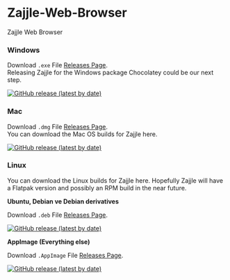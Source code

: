 # Zajjle-Web-Browser
Zajjle Web Browser


### Windows

Download `.exe` File [Releases Page](https://github.com/zajjle/Zajjle-Web-Browser/releases/latest).<br>
Releasing Zajjle for the Windows package Chocolatey could be our next step.


<a href="https://github.com/zajjle/Zajjle-Web-Browser/releases/download/v3.5.6/zajjle-Setup-3.5.6.exe"> 
<img alt="GitHub release (latest by date)" src="https://img.shields.io/github/v/release/zajjle/Zajjle-Web-Browser?color=blue&label=DOWNLOAD-WINDOWS-EXE&logo=windows&logoColor=white&style=for-the-badge"></a>

### Mac

Download `.dmg` File [Releases Page](https://github.com/zajjle/Zajjle-Web-Browser/releases/latest).<br>
You can download the Mac OS builds for Zajjle here. <br>


<a href="https://github.com/zajjle/Zajjle-Web-Browser/releases/download/v3.5.6/zajjle-3.5.6.dmg"> 
<img alt="GitHub release (latest by date)" src="https://img.shields.io/github/v/release/zajjle/Zajjle-Web-Browser?color=blue&label=DOWNLOAD-MAC-DMG&logo=github&logoColor=white&style=for-the-badge"></a>

### Linux

You can download the Linux builds for Zajjle here. Hopefully Zajjle will have a Flatpak version and possibly an RPM build in the near future.<br>

**Ubuntu, Debian ve Debian derivatives**

Download `.deb` File [Releases Page](https://github.com/zajjle/Zajjle-Web-Browser/latest).

<a href="https://github.com/zajjle/Zajjle-Web-Browser/releases/download/v3.5.6/Zajjle_3.5.6_amd64.deb"> 
<img alt="GitHub release (latest by date)" src="https://img.shields.io/github/v/release/zajjle/Zajjle-Web-Browser?color=blue&label=DOWNLOAD-LINUX-DEB&logo=linux&logoColor=white&style=for-the-badge"></a>

**AppImage (Everything else)**

Download `.AppImage` File [Releases Page](https://github.com/zajjle/Zajjle-Web-Browser/releases/latest).
 

<a href="https://github.com/zajjle/Zajjle-Web-Browser/releases/download/v3.5.6/zajjle-3.5.6.AppImage"> 
<img alt="GitHub release (latest by date)" src="https://img.shields.io/github/v/release/zajjle/Zajjle-Web-Browser?color=blue&label=DOWNLOAD-LINUX-AppImage&logo=linux&logoColor=white&style=for-the-badge"></a>
